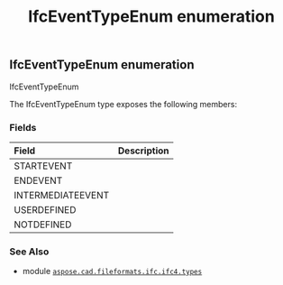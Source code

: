﻿---
title: IfcEventTypeEnum enumeration
second_title: Aspose.CAD for Python via .NET API References
description: 
type: docs
weight: 2740
url: /python-net/aspose.cad.fileformats.ifc.ifc4.types/ifceventtypeenum/
is_root: false
---

## IfcEventTypeEnum enumeration

IfcEventTypeEnum



The IfcEventTypeEnum type exposes the following members:

### Fields
| Field | Description |
| :- | :- |
| STARTEVENT |  |
| ENDEVENT |  |
| INTERMEDIATEEVENT |  |
| USERDEFINED |  |
| NOTDEFINED |  |



### See Also
* module [`aspose.cad.fileformats.ifc.ifc4.types`](..)
